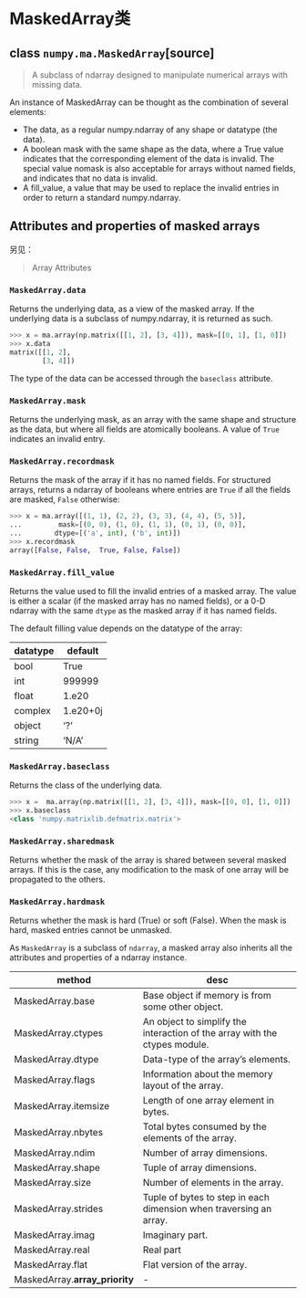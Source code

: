 # MaskedArray类

## class ``numpy.ma.MaskedArray``[source]

> A subclass of ndarray designed to manipulate numerical arrays with missing data.

An instance of MaskedArray can be thought as the combination of several elements:

- The data, as a regular numpy.ndarray of any shape or datatype (the data).
- A boolean mask with the same shape as the data, where a True value indicates that the corresponding element of the data is invalid. The special value nomask is also acceptable for arrays without named fields, and indicates that no data is invalid.
- A fill_value, a value that may be used to replace the invalid entries in order to return a standard numpy.ndarray.

## Attributes and properties of masked arrays

另见：

> Array Attributes

### ``MaskedArray.data``

Returns the underlying data, as a view of the masked array. If the underlying data is a subclass of numpy.ndarray, it is returned as such.

```python
>>> x = ma.array(np.matrix([[1, 2], [3, 4]]), mask=[[0, 1], [1, 0]])
>>> x.data
matrix([[1, 2],
        [3, 4]])
```

The type of the data can be accessed through the ``baseclass`` attribute.

### ``MaskedArray.mask``

Returns the underlying mask, as an array with the same shape and structure as the data, but where all fields are atomically booleans. A value of ``True`` indicates an invalid entry.

### ``MaskedArray.recordmask``

Returns the mask of the array if it has no named fields. For structured arrays, returns a ndarray of booleans where entries are ``True`` if all the fields are masked, ``False`` otherwise:

```python
>>> x = ma.array([(1, 1), (2, 2), (3, 3), (4, 4), (5, 5)],
...         mask=[(0, 0), (1, 0), (1, 1), (0, 1), (0, 0)],
...        dtype=[('a', int), ('b', int)])
>>> x.recordmask
array([False, False,  True, False, False])
```

### ``MaskedArray.fill_value``

Returns the value used to fill the invalid entries of a masked array. The value is either a scalar (if the masked array has no named fields), or a 0-D ndarray with the same ``dtype`` as the masked array if it has named fields.

The default filling value depends on the datatype of the array:

datatype | default
---|---
bool | True
int | 999999
float | 1.e20
complex | 1.e20+0j
object | ‘?’
string | ‘N/A’

### ``MaskedArray.baseclass``

Returns the class of the underlying data.

```python
>>> x =  ma.array(np.matrix([[1, 2], [3, 4]]), mask=[[0, 0], [1, 0]])
>>> x.baseclass
<class 'numpy.matrixlib.defmatrix.matrix'>
```

### ``MaskedArray.sharedmask``

Returns whether the mask of the array is shared between several masked arrays. If this is the case, any modification to the mask of one array will be propagated to the others.

### ``MaskedArray.hardmask``

Returns whether the mask is hard (True) or soft (False). When the mask is hard, masked entries cannot be unmasked.

As ``MaskedArray`` is a subclass of ``ndarray``, a masked array also inherits all the attributes and properties of a ndarray instance.

method | desc
---|---
MaskedArray.base | Base object if memory is from some other object.
MaskedArray.ctypes | An object to simplify the interaction of the array with the ctypes module.
MaskedArray.dtype | Data-type of the array’s elements.
MaskedArray.flags | Information about the memory layout of the array.
MaskedArray.itemsize | Length of one array element in bytes.
MaskedArray.nbytes | Total bytes consumed by the elements of the array.
MaskedArray.ndim | Number of array dimensions.
MaskedArray.shape | Tuple of array dimensions.
MaskedArray.size | Number of elements in the array.
MaskedArray.strides | Tuple of bytes to step in each dimension when traversing an array.
MaskedArray.imag | Imaginary part.
MaskedArray.real | Real part
MaskedArray.flat | Flat version of the array.
MaskedArray.__array_priority__ | -